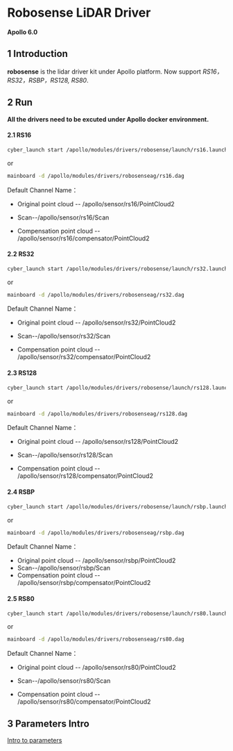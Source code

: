# **Robosense LiDAR Driver**

**Apollo 6.0**

## 1 Introduction

 **robosense**  is the lidar driver kit under Apollo platform. Now support *RS16，RS32，RSBP，RS128, RS80*. 



## 2 Run

**All the drivers need to be excuted under Apollo docker environment.**



#### 2.1 RS16

```sh
cyber_launch start /apollo/modules/drivers/robosense/launch/rs16.launch
```

or

```sh
mainboard -d /apollo/modules/drivers/robosenseag/rs16.dag
```

Default Channel Name：

- Original point cloud -- /apollo/sensor/rs16/PointCloud2

- Scan--/apollo/sensor/rs16/Scan
- Compensation point cloud -- /apollo/sensor/rs16/compensator/PointCloud2

#### 2.2 RS32

```sh
cyber_launch start /apollo/modules/drivers/robosense/launch/rs32.launch
```

or

```sh
mainboard -d /apollo/modules/drivers/robosenseag/rs32.dag

```

Default Channel Name：

- Original point cloud -- /apollo/sensor/rs32/PointCloud2

- Scan--/apollo/sensor/rs32/Scan
- Compensation point cloud -- /apollo/sensor/rs32/compensator/PointCloud2

#### 2.3 RS128

```sh
cyber_launch start /apollo/modules/drivers/robosense/launch/rs128.launch
```

or

```sh
mainboard -d /apollo/modules/drivers/robosenseag/rs128.dag
```

Default Channel Name：

- Original point cloud -- /apollo/sensor/rs128/PointCloud2

- Scan--/apollo/sensor/rs128/Scan
- Compensation point cloud -- /apollo/sensor/rs128/compensator/PointCloud2

#### 2.4 RSBP

```sh
cyber_launch start /apollo/modules/drivers/robosense/launch/rsbp.launch
```

or

```sh
mainboard -d /apollo/modules/drivers/robosenseag/rsbp.dag
```

Default Channel Name：

- Original point cloud -- /apollo/sensor/rsbp/PointCloud2
- Scan--/apollo/sensor/rsbp/Scan
- Compensation point cloud -- /apollo/sensor/rsbp/compensator/PointCloud2

#### 2.5 RS80

```sh
cyber_launch start /apollo/modules/drivers/robosense/launch/rs80.launch
```

or

```sh
mainboard -d /apollo/modules/drivers/robosenseag/rs80.dag
```

Default Channel Name：

- Original point cloud -- /apollo/sensor/rs80/PointCloud2

- Scan--/apollo/sensor/rs80/Scan
- Compensation point cloud -- /apollo/sensor/rs80/compensator/PointCloud2

## 3 Parameters Intro

[Intro to parameters](doc/parameter_intro.md)

